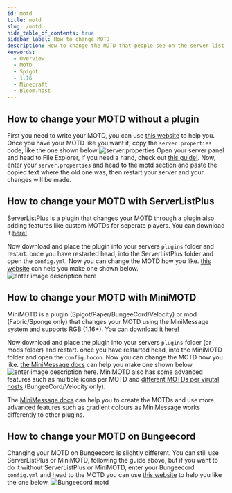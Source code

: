```yaml
---
id: motd
title: motd
slug: /motd
hide_table_of_contents: true
sidebar_label: How to change MOTD
description: How to change the MOTD that people see on the server list. 
keywords:
  - Overview
  - MOTD
  - Spigot
  - 1.16
  - Minecraft
  - Bloom.host
---
```


## How to change your MOTD without a plugin

First you need to write your MOTD, you can use [this website](https://mctools.org/motd-creator) to help you. Once  you have your MOTD like you want it, copy the `server.properties` code, like the one shown below
![server.properties](https://cdn.discordapp.com/attachments/716405933105872938/751221395622723715/unknown.png)
Open your server panel and head to File Explorer, if you need a hand, check out [this guide!](/file-manager-controls). Now, enter your `server.properties` and head to the motd section and paste the copied text where the old one was, then restart your server and your changes will be made.

## How to change your MOTD with ServerListPlus
ServerListPlus is a plugin that changes your MOTD through a plugin also adding features like custom MOTDs for seperate players. You can download it [here!](https://www.spigotmc.org/resources/serverlistplus.241/) 

Now download and place the plugin into your servers `plugins` folder and restart. once you have restarted head, into the ServerListPlus folder and open the `config.yml`. Now you can change the MOTD how you like. [this website](https://mctools.org/motd-creator) can help you make one shown below. ![enter image description here](https://cdn.discordapp.com/attachments/716405933105872938/751223535405629510/unknown.png)

## How to change your MOTD with MiniMOTD
MiniMOTD is a plugin (Spigot/Paper/BungeeCord/Velocity) or mod (Fabric/Sponge only) that changes your MOTD using the MiniMessage system and supports RGB (1.16+). You can download it [here!](https://www.spigotmc.org/resources/minimotd-server-list-motd-plugin-with-rgb-gradients.81254/) 

Now download and place the plugin into your servers `plugins` folder (or mods folder) and restart. once you have restarted head, into the MiniMOTD folder and open the `config.hocon`. Now you can change the MOTD how you like. [the MiniMessage docs](https://docs.adventure.kyori.net/minimessage/format.html#minimessage-format) can help you make one shown below. ![enter image description here](/running_a_server/motd/minimotd-1.png). MiniMOTD also has some advanced features such as multiple icons per MOTD and [different MOTDs per virutal hosts](https://github.com/jpenilla/MiniMOTD/wiki#advanced-configuration) (BungeeCord/Velocity only).

The [MiniMessage docs](https://docs.adventure.kyori.net/minimessage/format.html#minimessage-format) can help you to create the MOTDs and use more advanced features such as gradient colours as MiniMessage works differently to other plugins.

## How to change your MOTD on Bungeecord
Changing your MOTD on Bungeecord is slightly different. You can still use ServerListPlus or MiniMOTD, following the guide above, but if you want to do it without ServerListPlus or MiniMOTD, enter your Bungeecord `config.yml` and head to the MOTD 
you can use [this website](https://mctools.org/motd-creator) to help you like the one below.
![Bungeecord motd](https://cdn.discordapp.com/attachments/716405933105872938/751224804815667230/unknown.png)
